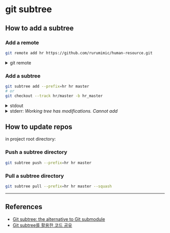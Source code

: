 # git subtree

## How to add a subtree

### Add a remote

```bash
git remote add hr https://github.com/rurumimic/human-resource.git
```

<details>
  <summary>git remote</summary>

```bash
git remote

hr
origin
```

```bash
cat .git/config

[remote "origin"]
 url = https://github.com/rurumimic/directing.git
 fetch = +refs/heads/*:refs/remotes/origin/*
[remote "hr"]
 url = https://github.com/rurumimic/human-resource.git
 fetch = +refs/heads/*:refs/remotes/hr/*
```

</details>

### Add a subtree

```bash
git subtree add --prefix=hr hr master
# or
git checkout --track hr/master -b hr_master
```

<details>
  <summary>stdout</summary>

output:

```bash
git fetch hr master
From https://github.com/rurumimic/human-resource
 * branch            master     -> FETCH_HEAD
 * [new branch]   master     -> hr/master
Added dir 'hr'
```

tree:

```bash
directing.git/
├── LICENSE
├── README.md
├── git/
│   ├── README.md
│   └── subtree.md
└── hr/
    └── LICENSE
```

git log graph:

```bash
*   523798e - (2분 전) Add 'hr/' from commit '0273fc692996c073f717fbdc5d05134e7ced8193' (HEAD -> master)
|\  
| * 0273fc6 - Initial commit (hr/master)
* 2e5e029 - add remote: hr
* d2ffc37 - Initial commit (origin/master, origin/HEAD)
```

git log:

```bash
commit 523798e40706f2ae664a51a0dc6bd2309c881b41 (HEAD -> master)
Merge: 2e5e029 0273fc6
Date:   Sat Feb 4 15:21:46 2023 +0900

    Add 'hr/' from commit '0273fc692996c073f717fbdc5d05134e7ced8193'
    
    git-subtree-dir: hr
    git-subtree-mainline: 2e5e0290801ef54efe79a3198e4819f9c1e86edf
    git-subtree-split: 0273fc692996c073f717fbdc5d05134e7ced8193
```

</details>

<details>
  <summary>stderr: <i>Working tree has modifications.  Cannot add</i></summary>

```bash
git commit -am "add a new subtree"
```

</details>

## How to update repos

in project root directory:

### Push a subtree directory

```bash
git subtree push --prefix=hr hr master
```

### Pull a subtree directory

```bash
git subtree pull --prefix=hr hr master --squash
```

---

## References

- [Git subtree: the alternative to Git submodule](https://www.atlassian.com/git/tutorials/git-subtree)
- [Git subtree를 활용한 코드 공유](https://blog.rhostem.com/posts/2020-01-03-code-sharing-with-git-subtree)

